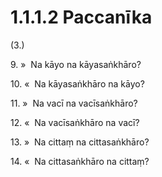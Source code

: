 

# 1.1.1.2 Paccanīka





(3.)

9\. »  Na kāyo na kāyasaṅkhāro?

10\. «  Na kāyasaṅkhāro na kāyo?

11\. »  Na vacī na vacīsaṅkhāro?

12\. «  Na vacīsaṅkhāro na vacī?

13\. »  Na cittaṃ na cittasaṅkhāro?

14\. «  Na cittasaṅkhāro na cittaṃ?



